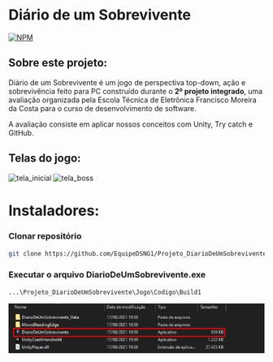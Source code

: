 # Diário de um Sobrevivente
[![NPM](https://img.shields.io/npm/l/react?style=for-the-badge)](https://github.com/EquipeDSNG1/Projeto_DiarioDeUmSobrevivente/blob/main/LICENSE)

## Sobre este projeto:
Diário de um Sobrevivente é um jogo de perspectiva top-down, ação e sobrevivência feito para PC construído durante o **2º projeto integrado**, uma avaliação organizada pela Escola Técnica de Eletrônica Francisco Moreira da Costa para o curso de desenvolvimento de software.

A avaliação consiste em aplicar nossos conceitos com Unity, Try catch e GitHub.
## Telas do jogo: 

![tela_inicial]() ![tela_boss]()

# Instaladores: 
### Clonar repositório
```bash
git clone https://github.com/EquipeDSNG1/Projeto_DiarioDeUmSobrevivente.git
```

### Executar o arquivo DiarioDeUmSobrevivente.exe
```bash
...\Projeto_DiarioDeUmSobrevivente\Jogo\Codigo\Build1
```
![tela_executar](https://github.com/EquipeDSNG1/assents/blob/main/Tela_executavel.png)
